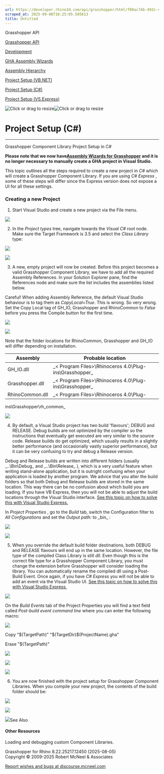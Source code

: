 ```yaml
---
url: https://developer.rhino3d.com/api/grasshopper/html/f00ac74b-492c-44fe-8da3-b28265dc820f.htm#!
scraped_at: 2025-09-08T16:25:05.505613
title: Untitled
---
```


Grasshopper API

[Grasshopper API](../html/723c01da-9986-4db2-8f53-6f3a7494df75.htm
"Grasshopper API")

[Development](../html/8b9acc0a-5165-4427-aea5-1873faffb4ff.htm "Development")

[GHA Assembly Wizards](../html/d5ac95cc-3592-49a7-9162-d1bd981fb6c5.htm "GHA
Assembly Wizards")

[Assembly Hierarchy](../html/bc188193-19ff-4ae5-a3ed-2e78c34a306e.htm
"Assembly Hierarchy")

[Project Setup (VB.NET)](../html/99f64b89-5975-4ebe-adc6-24da038e915f.htm
"Project Setup \(VB.NET\)")

[Project Setup (C#)](../html/f00ac74b-492c-44fe-8da3-b28265dc820f.htm "Project
Setup \(C#\)")

[Project Setup (VS.Express)](../html/71bed5cf-25c6-4d89-b50a-cff22efbda62.htm
"Project Setup \(VS.Express\)")

![Click or drag to resize](../icons/TocOpen.gif)![Click or drag to
resize](../icons/TocClose.gif)

# Project Setup (C#)  
  
---  
  
Grasshopper Component Library Project Setup in C#

**Please note that we now have[Assembly Wizards for
Grasshopper](d5ac95cc-3592-49a7-9162-d1bd981fb6c5.htm) and it is no longer
necessary to manually create a GHA project in Visual Studio.**

This topic outlines all the steps required to create a new project in _C#_
which will create a Grasshopper Component Library. If you are using _C#
Express_ , some of these steps will differ since the Express version does not
expose a UI for all these settings.

### Creating a new Project

  1. Start Visual Studio and create a new project via the File menu.

![](../media/Separator_20Pixels_FullAlpha.png)

  2. In the _Project types_ tree, navigate towards the _Visual C#_ root node. Make sure the Target Framework is 3.5 and select the _Class Library_ type:

![](../media/CS_Pro_NewProject.png)

![](../media/Separator_20Pixels_FullAlpha.png)

  3. A new, empty project will now be created. Before this project becomes a valid Grasshopper Component Library, we have to add all the required Assembly References. In your Solution Explorer pane, find the References node and make sure the list includes the assemblies listed below.

Careful! When adding Assembly Reference, the default Visual Studio behaviour
is to tag them as _CopyLocal=True_. This is wrong. So very wrong. Set the Copy
Local tag of GH_IO, Grasshopper and RhinoCommon to _False_ before you press
the Compile button for the first time.

![](../media/CS_Pro_References.png)

![](../media/CS_Pro_CopyLocalFalse.png)

Note that the folder locations for RhinoCommon, Grasshopper and GH_IO will
differ depending on installation.

Assembly| Probable location  
---|---  
GH_IO.dll|  _< Program Files>\Rhinoceros 4.0\Plug-ins\Grasshopper\_  
Grasshopper.dll|  _< Program Files>\Rhinoceros 4.0\Plug-ins\Grasshopper\_  
RhinoCommon.dll|  _< Program Files>\Rhinoceros 4.0\Plug-
ins\Grasshopper\rh_common\_  
  
![](../media/Separator_20Pixels_FullAlpha.png)

  4. By default, a Visual Studio project has two build 'flavours'; DEBUG and RELEASE. Debug builds are not optimized by the compiler so the instructions that eventually get executed are very similar to the source code. Release builds do get optimized, which usually results in a slightly better performance (and occasionally vastly superior performance), but it can be very confusing to try and debug a Release version.

Debug and Release builds are written into different folders (usually
_..\Bin\Debug\_ and _..\Bin\Release\_ ), which is a very useful feature when
writing stand-alone application, but it is outright confusing when your
application is loaded by another program. We advice that you alter the build
folders so that both Debug and Release builds are stored in the same location.
This way there can be no confusion about which build you are loading. If you
have VB Express, then you will not be able to adjust the build locations
through the Visual Studio interface. [See this topic on how to solve this with
Visual Studio
Express.](71bed5cf-25c6-4d89-b50a-cff22efbda62.htm#ManualConfigurationMerge)

In _Project Properties_ , go to the _Build_ tab, switch the Configuration
filter to _All Configurations_ and set the _Output path:_ to _bin\_ :

![](../media/CS_Pro_BuildOutput.png)

![](../media/Separator_20Pixels_FullAlpha.png)

  5. When you override the default build folder destinations, both DEBUG and RELEASE flavours will end up in the same location. However, the file type of the compiled Class Library is still _dll_. Even though this is the correct file type for a Grasshopper Component Library, you must change the extension before Grasshopper will consider loading the library. You can automatically rename the compiled dll using a Post-Build Event. Once again, if you have _C# Express_ you will not be able to add an event via the Visual Studio UI. [See this topic on how to solve this with Visual Studio Express.](71bed5cf-25c6-4d89-b50a-cff22efbda62.htm#ManualPostBuildEvents)

![](../media/Separator_20Pixels_FullAlpha.png)

On the _Build Events_ tab of the Project Properties you will find a text field
called _Post-build event command line_ where you can enter the following
macro:

![](../media/Separator_20Pixels_FullAlpha.png)

Copy "$(TargetPath)" "$(TargetDir)\$(ProjectName).gha"

Erase "$(TargetPath)"

![](../media/Separator_20Pixels_FullAlpha.png)

![](../media/CS_Pro_PostBuildEvents.png)

![](../media/Separator_20Pixels_FullAlpha.png)

  6. You are now finished with the project setup for Grasshopper Component Libraries. When you compile your new project, the contents of the build folder should be:

![](../media/VB_Pro_BuildFolderContent.png)

![](../media/Separator_20Pixels_FullAlpha.png)

![](../icons/SectionExpanded.png)See Also

#### Other Resources

Loading and debugging custom Component Libraries.

Grasshopper for Rhino 8.22.25217.12450 (2025-08-05)  
Copyright © 2009-2025 Robert McNeel & Associates

[Report wishes and bugs at
discourse.mcneel.com](https://discourse.mcneel.com/c/grasshopper)

